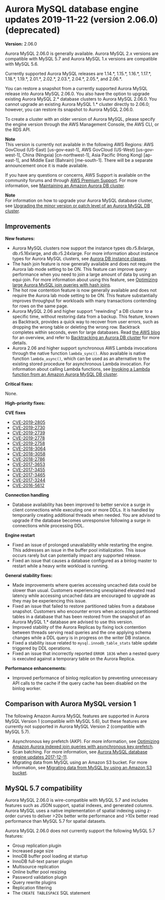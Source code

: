 # Aurora MySQL database engine updates 2019\-11\-22 \(version 2\.06\.0\) \(deprecated\)<a name="AuroraMySQL.Updates.2060"></a>

**Version:** 2\.06\.0

Aurora MySQL 2\.06\.0 is generally available\. Aurora MySQL 2\.x versions are compatible with MySQL 5\.7 and Aurora MySQL 1\.x versions are compatible with MySQL 5\.6\.

 Currently supported Aurora MySQL releases are 1\.14\.\*, 1\.15\.\*, 1\.16\.\*, 1\.17\.\*, 1\.18\.\*, 1\.19\.\*, 2\.01\.\*, 2\.02\.\*, 2\.03\.\*, 2\.04\.\*, 2\.05\.\*, and 2\.06\.\*\. 

 You can restore a snapshot from a currently supported Aurora MySQL release into Aurora MySQL 2\.06\.0\. You also have the option to upgrade existing Aurora MySQL 2\.\* database clusters to Aurora MySQL 2\.06\.0\. You cannot upgrade an existing Aurora MySQL 1\.\* cluster directly to 2\.06\.0; however, you can restore its snapshot to Aurora MySQL 2\.06\.0\. 

 To create a cluster with an older version of Aurora MySQL, please specify the engine version through the AWS Management Console, the AWS CLI, or the RDS API\. 

**Note**  
 This version is currently not available in the following AWS Regions: AWS GovCloud \(US\-East\) \[us\-gov\-east\-1\], AWS GovCloud \(US\-West\) \[us\-gov\-west\-1\], China \(Ningxia\) \[cn\-northwest\-1\], Asia Pacific \(Hong Kong\) \[ap\-east\-1\], and Middle East \(Bahrain\) \[me\-south\-1\]\. There will be a separate announcement once it is made available\. 

If you have any questions or concerns, AWS Support is available on the community forums and through [AWS Premium Support](http://aws.amazon.com/support)\. For more information, see [Maintaining an Amazon Aurora DB cluster](USER_UpgradeDBInstance.Maintenance.md)\.

**Note**  
For information on how to upgrade your Aurora MySQL database cluster, see [Upgrading the minor version or patch level of an Aurora MySQL DB cluster](AuroraMySQL.Updates.Patching.md)\.

## Improvements<a name="AuroraMySQL.Updates.2060.Improvements"></a>

 **New features:** 
+  Aurora MySQL clusters now support the instance types db\.r5\.8xlarge, db\.r5\.16xlarge, and db\.r5\.24xlarge\. For more information about instance types for Aurora MySQL clusters, see [Aurora DB instance classes](Concepts.DBInstanceClass.md)\. 
+  The hash join feature is now generally available and does not require the Aurora lab mode setting to be ON\. This feature can improve query performance when you need to join a large amount of data by using an equi\-join\. For more information about using this feature, see [Optimizing large Aurora MySQL join queries with hash joins](AuroraMySQL.BestPractices.md#Aurora.BestPractices.HashJoin)\. 
+  The hot row contention feature is now generally available and does not require the Aurora lab mode setting to be ON\. This feature substantially improves throughput for workloads with many transactions contending for rows on the same page\. 
+  Aurora MySQL 2\.06 and higher support "rewinding" a DB cluster to a specific time, without restoring data from a backup\. This feature, known as Backtrack, provides a quick way to recover from user errors, such as dropping the wrong table or deleting the wrong row\. Backtrack completes within seconds, even for large databases\. Read [the AWS blog](http://aws.amazon.com/blogs/aws/amazon-aurora-backtrack-turn-back-time/) for an overview, and refer to [Backtracking an Aurora DB cluster](AuroraMySQL.Managing.Backtrack.md) for more details\. 
+  Aurora 2\.06 and higher support synchronous AWS Lambda invocations through the native function `lambda_sync()`\. Also available is native function `lambda_async()`, which can be used as an alternative to the existing stored procedure for asynchronous Lambda invocation\. For information about calling Lambda functions, see [Invoking a Lambda function from an Amazon Aurora MySQL DB cluster](AuroraMySQL.Integrating.Lambda.md)\. 

 **Critical fixes:** 

 None\. 

 **High\-priority fixes:** 

 **CVE fixes** 
+ [CVE\-2019\-2805](https://cve.mitre.org/cgi-bin/cvename.cgi?name=CVE-2019-2805)
+ [CVE\-2019\-2730](https://cve.mitre.org/cgi-bin/cvename.cgi?name=CVE-2019-2730)
+ [CVE\-2019\-2739](https://cve.mitre.org/cgi-bin/cvename.cgi?name=CVE-2019-2739)
+ [CVE\-2019\-2778](https://cve.mitre.org/cgi-bin/cvename.cgi?name=CVE-2019-2778)
+ [CVE\-2019\-2758](https://cve.mitre.org/cgi-bin/cvename.cgi?name=CVE-2019-2758)
+ [CVE\-2018\-3064](https://cve.mitre.org/cgi-bin/cvename.cgi?name=CVE-2018-3064)
+ [CVE\-2018\-3058](https://cve.mitre.org/cgi-bin/cvename.cgi?name=CVE-2018-3058)
+ [CVE\-2018\-2786](https://cve.mitre.org/cgi-bin/cvename.cgi?name=CVE-2018-2786)
+ [CVE\-2017\-3653](https://cve.mitre.org/cgi-bin/cvename.cgi?name=CVE-2017-3653)
+ [CVE\-2017\-3455](https://cve.mitre.org/cgi-bin/cvename.cgi?name=CVE-2017-3455)
+ [CVE\-2017\-3465](https://cve.mitre.org/cgi-bin/cvename.cgi?name=CVE-2017-3465)
+ [CVE\-2017\-3244](https://cve.mitre.org/cgi-bin/cvename.cgi?name=CVE-2017-3244)
+ [CVE\-2016\-5612](https://cve.mitre.org/cgi-bin/cvename.cgi?name=CVE-2016-5612)

 **Connection handling** 
+  Database availability has been improved to better service a surge in client connections while executing one or more DDLs\. It is handled by temporarily creating additional threads when needed\. You are advised to upgrade if the database becomes unresponsive following a surge in connections while processing DDL\. 

 **Engine restart** 
+  Fixed an issue of prolonged unavailability while restarting the engine\. This addresses an issue in the buffer pool initialization\. This issue occurs rarely but can potentially impact any supported release\. 
+  Fixed an issue that causes a database configured as a binlog master to restart while a heavy write workload is running\. 

 **General stability fixes:** 
+  Made improvements where queries accessing uncached data could be slower than usual\. Customers experiencing unexplained elevated read latency while accessing uncached data are encouraged to upgrade as they may be experiencing this issue\. 
+  Fixed an issue that failed to restore partitioned tables from a database snapshot\. Customers who encounter errors when accessing partitioned tables in a database that has been restored from the snapshot of an Aurora MySQL 1\.\* database are advised to use this version\. 
+  Improved stability of the Aurora Replicas by fixing lock contention between threads serving read queries and the one applying schema changes while a DDL query is in progress on the writer DB instance\. 
+  Fixed a stability issue related to `mysql.innodb_table_stats` table update triggered by DDL operations\. 
+  Fixed an issue that incorrectly reported `ERROR 1836` when a nested query is executed against a temporary table on the Aurora Replica\. 

 **Performance enhancements:** 
+  Improved performance of binlog replication by preventing unnecessary API calls to the cache if the query cache has been disabled on the binlog worker\. 

## Comparison with Aurora MySQL version 1<a name="AuroraMySQL.Updates.2060.Compare56"></a>

The following Amazon Aurora MySQL features are supported in Aurora MySQL Version 1 \(compatible with MySQL 5\.6\), but these features are currently not supported in Aurora MySQL Version 2 \(compatible with MySQL 5\.7\)\.
+ Asynchronous key prefetch \(AKP\)\. For more information, see [Optimizing Amazon Aurora indexed join queries with asynchronous key prefetch](AuroraMySQL.BestPractices.md#Aurora.BestPractices.AKP)\.
+ Scan batching\. For more information, see [Aurora MySQL database engine updates 2017\-12\-11](AuroraMySQL.Updates.20171211.md)\.
+ Migrating data from MySQL using an Amazon S3 bucket\. For more information, see [Migrating data from MySQL by using an Amazon S3 bucket](AuroraMySQL.Migrating.ExtMySQL.md#AuroraMySQL.Migrating.ExtMySQL.S3)\.

## MySQL 5\.7 compatibility<a name="AuroraMySQL.Updates.2060.Compatibility"></a>

Aurora MySQL 2\.06\.0 is wire\-compatible with MySQL 5\.7 and includes features such as JSON support, spatial indexes, and generated columns\. Aurora MySQL uses a native implementation of spatial indexing using z\-order curves to deliver >20x better write performance and >10x better read performance than MySQL 5\.7 for spatial datasets\.

Aurora MySQL 2\.06\.0 does not currently support the following MySQL 5\.7 features:
+ Group replication plugin
+ Increased page size
+ InnoDB buffer pool loading at startup
+ InnoDB full\-text parser plugin
+ Multisource replication
+ Online buffer pool resizing
+ Password validation plugin
+ Query rewrite plugins
+ Replication filtering
+ The `CREATE TABLESPACE` SQL statement